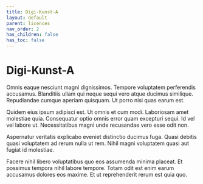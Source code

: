 ```yaml
---
title: Digi-Kunst-A
layout: default
parent: licences
nav_order: 2
has_children: false
has_toc: false
---
```


# Digi-Kunst-A

Omnis eaque nesciunt magni dignissimos. Tempore voluptatem perferendis accusamus. Blanditiis ullam qui neque sequi vero atque ducimus similique. Repudiandae cumque aperiam quisquam. Ut porro nisi quas earum est.

Quidem eius ipsum adipisci est. Ut omnis et cum modi. Laboriosam amet molestiae quia. Consequatur optio omnis error quam excepturi sequi. Id vel vel labore ut. Necessitatibus magni unde recusandae vero esse odit non.

Aspernatur veritatis explicabo eveniet distinctio ducimus fuga. Quasi debitis quasi voluptatem ad rerum nulla ut rem. Nihil magni voluptatem quasi aut fugiat id molestiae.

Facere nihil libero voluptatibus quo eos assumenda minima placeat. Et possimus tempora nihil labore tempore. Totam odit est enim earum accusamus dolores eos maxime. Et ut reprehenderit rerum est quia quo.